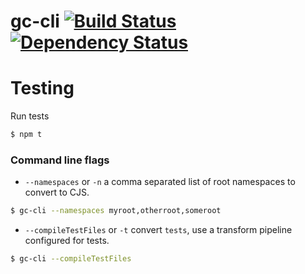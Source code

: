 # gc-cli [![Build Status](https://secure.travis-ci.org/briandipalma/gc-cli.png)](http://travis-ci.org/briandipalma/gc-cli) [![Dependency Status](https://david-dm.org/briandipalma/gc-cli.png?theme=shields.io)](https://david-dm.org/briandipalma/gc-cli)

# Testing

Run tests

```bash
$ npm t
```

### Command line flags

* `--namespaces` or `-n` a comma separated list of root namespaces to convert to CJS.

```bash
$ gc-cli --namespaces myroot,otherroot,someroot
```

* `--compileTestFiles` or `-t` convert `tests`, use a transform pipeline configured for tests.

```bash
$ gc-cli --compileTestFiles
```
